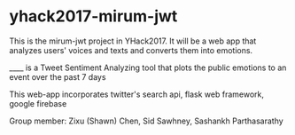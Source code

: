 # yhack2017-mirum-jwt
This is the mirum-jwt project in YHack2017.
It will be a web app that analyzes users' voices and texts and converts them into emotions.

____ is a Tweet Sentiment Analyzing tool that plots the public emotions to an event over the past 7 days

This web-app incorporates twitter's search api, flask web framework, google firebase

Group member: Zixu (Shawn) Chen, Sid Sawhney, Sashankh Parthasarathy
